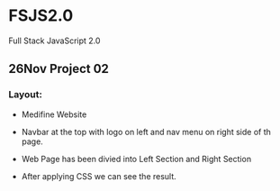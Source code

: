 # FSJS2.0
 Full Stack JavaScript 2.0

## 26Nov Project 02

### Layout:
- Medifine Website

- Navbar at the top with logo on left and nav menu on right side of th page.

- Web Page has been divied into Left Section and Right Section

- After applying CSS we can see the result.